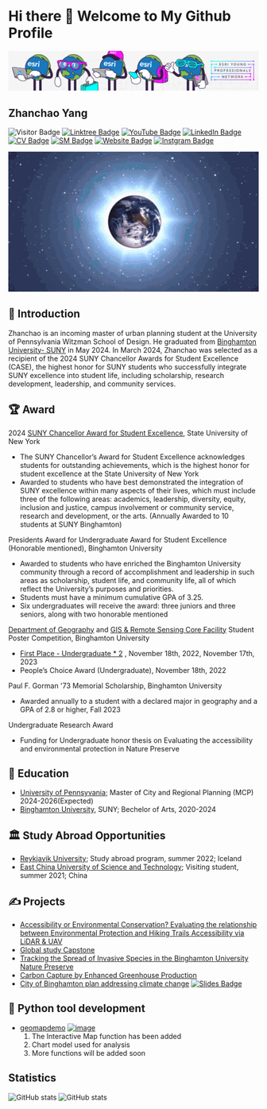 # Hi there 👋 Welcome to My Github Profile

![](images/banner.jpg)

## Zhanchao Yang

![Visitor Badge](https://visitor-badge.laobi.icu/badge?page_id=zyang91.zyang91)
[![Linktree Badge](https://img.shields.io/badge/My-LinkTree-yellow)](https://linktr.ee/zhanchaoyang)
[![YouTube Badge](https://img.shields.io/badge/My-YouTube-red)](https://www.youtube.com/channel/UCujdvX7QpHtjto4YQmoCNxw)
[![LinkedIn Badge](https://img.shields.io/badge/My-LinkedIn-blue)](https://www.linkedin.com/in/zhanchaoyang/)
[![CV Badge](https://img.shields.io/badge/My-CV-critical)](https://docs.google.com/document/d/1MG5FNCz5ggBwnThH1asHrT2QQSvFCiyd/edit?usp=sharing&ouid=114052745298074964608&rtpof=true&sd=true)
[![SM Badge](https://img.shields.io/badge/My-Portfolio-green)](https://storymaps.arcgis.com/collections/4b21436eff7e4ea88b55caa33ea26e3d)
[![Website Badge](https://img.shields.io/badge/My-Website-yellow)](https://zhanchaoyang.weebly.com/)
[![Instgram Badge](https://img.shields.io/badge/My-instagram-brightgreen)](https://www.instagram.com/zhanchao.yang/)




![](images/geography.gif)



## 🧑 Introduction
Zhanchao is an incoming master of urban planning student at the University of Pennsylvania Witzman School of Design. He graduated from [Binghamton University- SUNY](https://www.binghamton.edu/) in May 2024. In March 2024, Zhanchao was selected as a recipient of the 2024 SUNY Chancellor Awards for Student Excellence (CASE), the highest honor for SUNY students who successfully integrate SUNY excellence into student life, including scholarship, research development, leadership, and community services.


## 🏆 Award
2024 [SUNY Chancellor Award for Student Excellence](https://system.suny.edu/university-life/student-excellence/), State University of New York
-  The SUNY Chancellor’s Award for Student Excellence acknowledges students for outstanding achievements, which is the highest honor for student excellence at the State University of New York
-  Awarded to students who have best demonstrated the integration of SUNY excellence within many aspects of their lives, which must include three of the following areas: academics, leadership, diversity, equity, inclusion and justice, campus involvement or community service, research and development, or the arts. (Annually Awarded to 10 students at SUNY Binghamton)

Presidents Award for Undergraduate Award for Student Excellence (Honorable mentioned), Binghamton University
- Awarded to students who have enriched the Binghamton University community through a record of accomplishment and leadership in such areas as scholarship, student life, and community life, all of which reflect the University’s purposes and priorities.
- Students must have a minimum cumulative GPA of 3.25.
- Six undergraduates will receive the award: three juniors and three seniors, along with two honorable mentioned

[Department of Geography](https://www.binghamton.edu/geography/index.html) and [GIS & Remote Sensing Core Facility](https://www.binghamton.edu/geography/gis/) Student Poster Competition, Binghamton University
- [First Place - Undergraduate * 2](https://giscore.binghamton.edu/gisday/posters.html) , November 18th, 2022, November 17th, 2023
- People’s Choice Award (Undergraduate), November 18th, 2022

Paul F. Gorman '73 Memorial Scholarship, Binghamton University
- Awarded annually to a student with a declared major in geography and a GPA of 2.8 or higher, Fall 2023

Undergraduate Research Award
- Funding for Undergraduate honor thesis on Evaluating the accessibility and environmental protection in Nature Preserve



## 🏫  Education
- [University of Pennsyvania](https://www.upenn.edu/); Master of City and Regional Planning (MCP) 2024-2026(Expected)
- [Binghamton University](https://www.binghamton.edu/), SUNY; Bechelor of Arts, 2020-2024
  


## 🏛 Study Abroad Opportunities
- [Reykjavik University](https://en.ru.is/); Study abroad program, summer 2022; Iceland
- [East China University of Science and Technology](https://www.ecust.edu.cn/en/main.psp); Visiting student, summer 2021; China


## ✍️  Projects
- [Accessibility or Environmental Conservation? Evaluating the relationship between Environmental Protection and Hiking Trails Accessibility via LiDAR & UAV](https://orb.binghamton.edu/undergrad_honors_theses/40/)
- [Global study Capstone](https://global-studies.shorthandstories.com/preservation-and-conservation-of-historical-sites/index.html)
- [Tracking the Spread of Invasive Species in the Binghamton University Nature Preserve](https://orb.binghamton.edu/gisday/4/)
- [Carbon Capture by Enhanced Greenhouse Production](https://thegreenprogram.com/capstone/carbon-capture-by-enhanced-greenhouse-production/)
- [City of Binghamton plan addressing climate change](https://drive.google.com/file/d/1G7-0j6fwFGeUAVE0701fEpz7gRabEmjX/view?usp=sharing) 
 [![Slides Badge](https://img.shields.io/badge/Highlighted-slides-yellow)](https://docs.google.com/presentation/d/1EjP3ahTsOEA434_-sj_TbD_UL_2p7OmM8-ywuGTMCMM/edit?usp=sharing)


## 🚧  Python tool development
- [geomapdemo](https://pypi.org/project/geomapdemo/) 
 [![image](https://img.shields.io/pypi/v/geomapdemo.svg)](https://pypi.python.org/pypi/geomapdemo)
  1. The Interactive Map function has been added
  2. Chart model used for analysis
  3. More functions will be added soon
 



## Statistics

![ GitHub stats](https://github-readme-statistics-indol.vercel.app/api?username=zyang91&theme=radical)
![ GitHub stats](https://github-readme-statistics-indol.vercel.app/api/top-langs/?username=zyang91&layout=compact&theme=yeblu)


